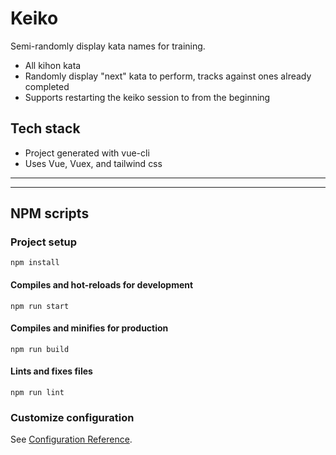 # Keiko
Semi-randomly display kata names for training.
* All kihon kata
* Randomly display "next" kata to perform, tracks against ones already completed
* Supports restarting the keiko session to from the beginning

## Tech stack
* Project generated with vue-cli
* Uses Vue, Vuex, and tailwind css

---

[](keiko.gif)

---

## NPM scripts

### Project setup
```
npm install
```

#### Compiles and hot-reloads for development
```
npm run start
```

#### Compiles and minifies for production
```
npm run build
```

#### Lints and fixes files
```
npm run lint
```

### Customize configuration
See [Configuration Reference](https://cli.vuejs.org/config/).
